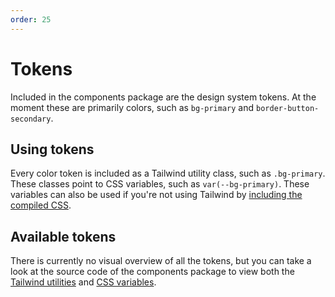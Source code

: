 ```yaml
---
order: 25
---
```


# Tokens

Included in the components package are the design system tokens. At the moment these are primarily colors, such as `bg-primary` and `border-button-secondary`.

## Using tokens
Every color token is included as a Tailwind utility class, such as `.bg-primary`. These classes point to CSS variables, such as `var(--bg-primary)`. These variables can also be used if you're not using Tailwind by [including the compiled CSS](./css-library.md#without-tailwind).

## Available tokens
There is currently no visual overview of all the tokens, but you can take a look at the source code of the components package to view both the [Tailwind utilities](https://github.com/bcc-code/bcc-design-components/tree/main/src/tokens/tailwind) and [CSS variables](https://github.com/bcc-code/bcc-design-components/tree/main/src/tokens/variables).
